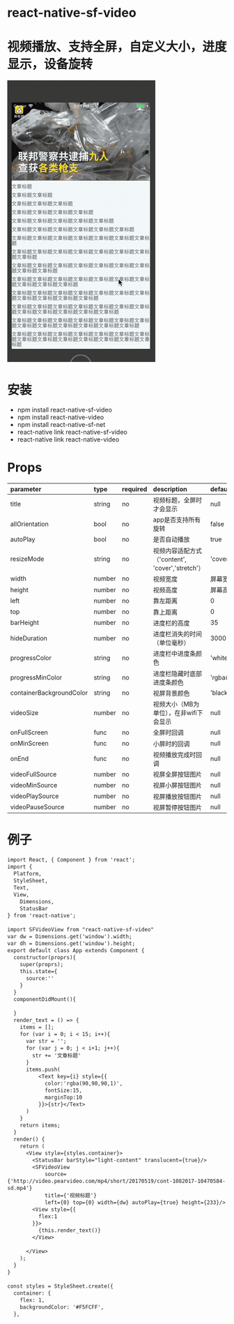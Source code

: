 # react-native-sf-video


# 视频播放、支持全屏，自定义大小，进度显示，设备旋转


![show](./show.gif)


# 安装
* npm install react-native-sf-video
* npm install react-native-video
* npm install react-native-sf-net
* react-native link react-native-sf-video
* react-native link react-native-video


# Props
|  parameter  |  type  |  required  |   description  |  default  |
|:-----|:-----|:-----|:-----|:-----|
|title|string|no|视频标题，全屏时才会显示|null|
|allOrientation|bool|no|app是否支持所有旋转|false|
|autoPlay|bool|no|是否自动播放|true|
|resizeMode|string|no|视频内容适配方式（'content', 'cover','stretch'）|'cover'|
|width|number|no|视频宽度|屏幕宽度|
|height|number|no|视频高度|屏幕高度|
|left|number|no|靠左距离|0|
|top|number|no|靠上距离|0|
|barHeight|number|no|进度栏的高度|35|
|hideDuration|number|no|进度栏消失的时间（单位毫秒）|3000|
|progressColor|string|no|进度栏中进度条颜色|'white'|
|progressMinColor|string|no|进度栏隐藏时底部进度条颜色|'rgba(241,90,36,1.0)'|
|containerBackgroundColor|string|no|视屏背景颜色|'black'|
|videoSize|number|no|视频大小（MB为单位），在非wifi下会显示|null|
|onFullScreen|func|no|全屏时回调|null|
|onMinScreen|func|no|小屏时的回调|null|
|onEnd|func|no|视频播放完成时回调|null|
|videoFullSource|number|no|视屏全屏按钮图片|null|
|videoMinSource|number|no|视屏小屏按钮图片|null|
|videoPlaySource|number|no|视屏播放按钮图片|null|
|videoPauseSource|number|no|视屏暂停按钮图片|null|





# 例子
```
import React, { Component } from 'react';
import {
  Platform,
  StyleSheet,
  Text,
  View,
    Dimensions,
    StatusBar
} from 'react-native';

import SFVideoView from "react-native-sf-video"
var dw = Dimensions.get('window').width;
var dh = Dimensions.get('window').height;
export default class App extends Component {
  constructor(proprs){
    super(proprs);
    this.state={
      source:''
    }
  }
  componentDidMount(){

  }
  render_text = () => {
    items = [];
    for (var i = 0; i < 15; i++){
      var str = '';
      for (var j = 0; j < i+1; j++){
        str += '文章标题'
      }
      items.push(
          <Text key={i} style={{
            color:'rgba(90,90,90,1)',
            fontSize:15,
            marginTop:10
          }}>{str}</Text>
      )
    }
    return items;
  }
  render() {
    return (
      <View style={styles.container}>
        <StatusBar barStyle="light-content" translucent={true}/>
        <SFVideoView
            source={'http://video.pearvideo.com/mp4/short/20170519/cont-1082017-10470584-sd.mp4'}
            title={'视频标题'}
            left={0} top={0} width={dw} autoPlay={true} height={233}/>
        <View style={{
          flex:1
        }}>
          {this.render_text()}
        </View>

      </View>
    );
  }
}

const styles = StyleSheet.create({
  container: {
    flex: 1,
    backgroundColor: '#F5FCFF',
  },



```
